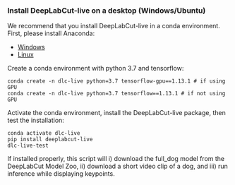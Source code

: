 ### Install DeepLabCut-live on a desktop (Windows/Ubuntu)

We recommend that you install DeepLabCut-live in a conda environment. First, please install Anaconda:

- [Windows](https://docs.anaconda.com/anaconda/install/windows/)
- [Linux](https://docs.anaconda.com/anaconda/install/linux/)

Create a conda environment with python 3.7 and tensorflow:

```
conda create -n dlc-live python=3.7 tensorflow-gpu==1.13.1 # if using GPU
conda create -n dlc-live python=3.7 tensorflow==1.13.1 # if not using GPU
```

Activate the conda environment, install the DeepLabCut-live package, then test the installation:

```
conda activate dlc-live
pip install deeplabcut-live
dlc-live-test
```

If installed properly, this script will i) download the full_dog model from the DeepLabCut Model Zoo, ii) download a short video clip of a dog, and iii) run inference while displaying keypoints.
